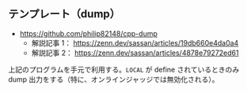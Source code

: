 ## テンプレート（dump）

- https://github.com/philip82148/cpp-dump
  - 解説記事 1： https://zenn.dev/sassan/articles/19db660e4da0a4
  - 解説記事 2： https://zenn.dev/sassan/articles/4878e79272ed61

上記のプログラムを手元で利用する。`LOCAL` が define されているときのみ dump 出力をする（特に、オンラインジャッジでは無効化される）。